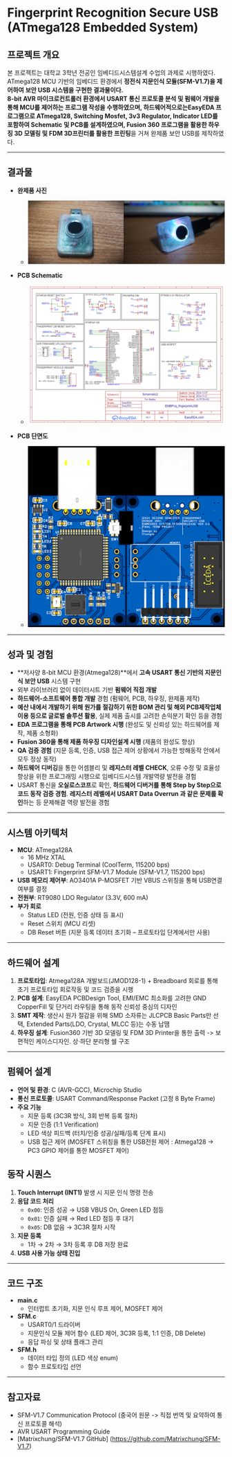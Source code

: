 # Fingerprint Recognition Secure USB (ATmega128 Embedded System)

## 프로젝트 개요
본 프로젝트는 대학교 3학년 전공인 임베디드시스템설계 수업의 과제로 시행하였다.
ATmega128 MCU 기반의 임베디드 환경에서 **정전식 지문인식 모듈(SFM-V1.7)**을 제어하여 보안 USB 시스템을 구현한 결과물이다.  
8-bit AVR 마이크로컨트롤러 환경에서 **USART 통신 프로토콜 분석 및 펌웨어 개발**을 통해 MCU를 제어하는 프로그램 작성을 수행하였으며, 하드웨어적으로는**EasyEDA 프로그램으로 ATmega128, Switching Mosfet, 3v3 Regulator, Indicator LED를 포함하여 Schematic 및 PCB를 설계하였으며, Fusion 360 프로그램을 활용한 하우징 3D 모델링 및 FDM 3D프린터를 활용한 프린팅**을 거쳐 완제품 보안 USB를 제작하였다.

---

## 결과물
- **완제품 사진**
  - ![product](img/product.png)  

- **PCB Schematic**
  - ![pcbSchematic](img/pcbSchematic.png)    

- **PCB 단면도**
  - ![pcb](img/pcb.png)  

---

## 성과 및 경험
- **저사양 8-bit MCU 환경(Atmega128)**에서 **고속 USART 통신 기반의 지문인식 보안 USB** 시스템 구현
- 외부 라이브러리 없이 데이터시트 기반 **펌웨어 직접 개발**  
- **하드웨어-소프트웨어 통합 개발** 경험 (펌웨어, PCB, 하우징, 완제품 제작) 
- **예산 내에서 개발하기 위해 원가를 절감하기 위한 BOM 관리 및 해외 PCB제작업체 이용 등으로 글로벌 솔루션 활용**, 실제 제품 출시를 고려한 손익분기 확인 등을 경험
- **EDA 프로그램을 통해 PCB Artwork 시행** (완성도 및 신뢰성 있는 하드웨어를 제작, 제품 소형화)
- **Fusion 360을 통해 제품 하우징 디자인설계 시행** (제품의 완성도 향상)
- **QA 검증 경험** (지문 등록, 인증, USB 접근 제어 상황에서 가능한 방해동작 안에서 모두 정상 동작) 
- **하드웨어 디버깅**을 통한 어셈블리 및 **레지스터 레벨 CHECK**, 오류 수정 및 효율성 향상을 위한 프로그래밍 시행으로 임베디드시스템 개발역량 발전을 경험
- USART 통신을 **오실로스코프**로 확인, **하드웨어 디버거를 통해 Step by Step으로 코드 동작 검증 경험**. **레지스터 레벨에서 USART Data Overrun 과 같은 문제를 확인**하는 등 문제해결 역량 발전을 경험

---

## 시스템 아키텍처
- **MCU**: ATmega128A  
  - 16 MHz XTAL 
  - USART0: Debug Terminal (CoolTerm, 115200 bps)  
  - USART1: Fingerprint SFM-V1.7 Module (SFM-V1.7, 115200 bps)  
- **USB 메모리 제어부**: AO3401A P-MOSFET 기반 VBUS 스위칭을 통해 USB연결 여부를 결정
- **전원부**: RT9080 LDO Regulator (3.3V, 600 mA)  
- **부가 회로**
  - Status LED (전원, 인증 상태 등 표시)  
  - Reset 스위치 (MCU 리셋)  
  - DB Reset 버튼 (지문 등록 데이터 초기화 – 프로토타입 단계에서만 사용)  

---

## 하드웨어 설계
1. **프로토타입**: Atmega128A 개발보드(JMOD128-1) + Breadboard 회로를 통해 초기 프로토타입 회로작동 및 코드 검증을 시행
2. **PCB 설계**: EasyEDA PCBDesign Tool, EMI/EMC 최소화를 고려한 GND CopperFill 및 단거리 라우팅을 통해 동작 신뢰성 중심의 디자인
3. **SMT 제작**: 생산시 원가 절감을 위해 SMD 소자류는 JLCPCB Basic Parts만 선택, Extended Parts(LDO, Crystal, MLCC 등)는 수동 납땜  
4. **하우징 설계**: Fusion360 기반 3D 모델링 및 FDM 3D Printer을 통한 출력 -> 보편적인 케이스디자인. 상·하단 분리형 쉘 구조

---

## 펌웨어 설계
- **언어 및 환경**: C (AVR-GCC), Microchip Studio  
- **통신 프로토콜**: USART Command/Response Packet (고정 8 Byte Frame)  
- **주요 기능**
  - 지문 등록 (3C3R 방식, 3회 반복 등록 절차)  
  - 지문 인증 (1:1 Verification)  
  - LED 색상 피드백 (터치/인증 성공/실패/등록 단계 표시)  
  - USB 접근 제어 (MOSFET 스위칭을 통한 USB전원 제어 : Atmega128 -> PC3 GPIO 제어를 통한 MOSFET 제어)  

## 동작 시퀀스
1. **Touch Interrupt (INT1)** 발생 시 지문 인식 명령 전송  
2. **응답 코드 처리**
   - `0x00`: 인증 성공 → USB VBUS On, Green LED 점등  
   - `0x01`: 인증 실패 → Red LED 점등 후 대기  
   - `0x05`: DB 없음 → 3C3R 절차 시작  
3. **지문 등록**
   - 1차 → 2차 → 3차 등록 후 DB 저장 완료  
4. **USB 사용 가능 상태 진입**

---

## 코드 구조
- **main.c**  
  - 인터럽트 초기화, 지문 인식 루프 제어, MOSFET 제어  
- **SFM.c**  
  - USART0/1 드라이버  
  - 지문인식 모듈 제어 함수 (LED 제어, 3C3R 등록, 1:1 인증, DB Delete)  
  - 응답 파싱 및 상태 플래그 관리  
- **SFM.h**  
  - 데이터 타입 정의 (LED 색상 enum)  
  - 함수 프로토타입 선언  

---

## 참고자료
- SFM-V1.7 Communication Protocol (중국어 원문 -> 직접 번역 및 요약하여 통신 프로토콜 해석)  
- AVR USART Programming Guide  
- [Matrixchung/SFM-V1.7 GitHub] (https://github.com/Matrixchung/SFM-V1.7)  

